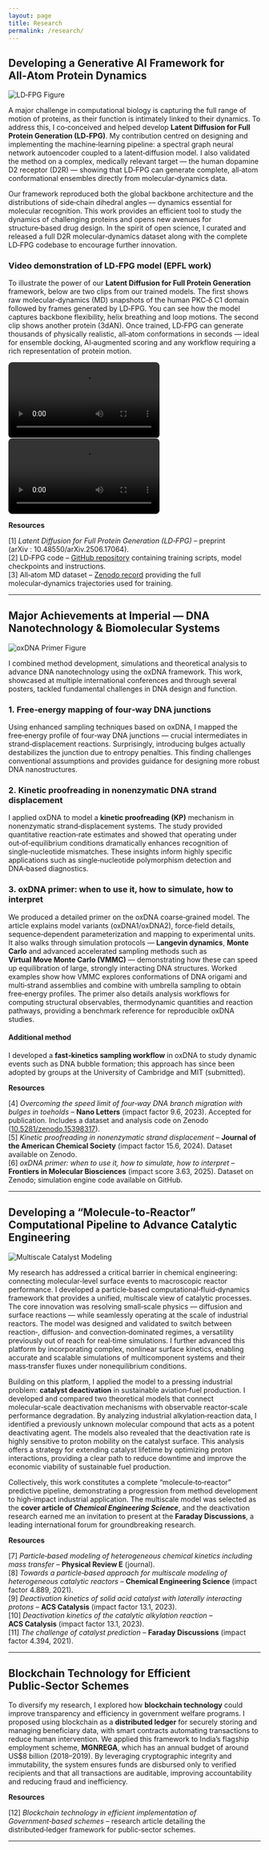```yaml
---
layout: page
title: Research
permalink: /research/
---
```


## Developing a Generative AI Framework for All‑Atom Protein Dynamics

![LD‑FPG Figure](/images/LDFPG.png)

A major challenge in computational biology is capturing the full range of motion of proteins, as their function is intimately linked to their dynamics. To address this, I co‑conceived and helped develop **Latent Diffusion for Full Protein Generation (LD‑FPG)**.  My contribution centred on designing and implementing the machine‑learning pipeline: a spectral graph neural network autoencoder coupled to a latent‑diffusion model.  I also validated the method on a complex, medically relevant target — the human dopamine D2 receptor (D2R) — showing that LD‑FPG can generate complete, all‑atom conformational ensembles directly from molecular‑dynamics data.

Our framework reproduced both the global backbone architecture and the distributions of side‑chain dihedral angles — dynamics essential for molecular recognition.  This work provides an efficient tool to study the dynamics of challenging proteins and opens new avenues for structure‑based drug design.  In the spirit of open science, I curated and released a full D2R molecular‑dynamics dataset along with the complete LD‑FPG codebase to encourage further innovation.

### Video demonstration of LD‑FPG model (EPFL work)

To illustrate the power of our **Latent Diffusion for Full Protein Generation** framework, below are two clips from our trained models.  The first shows raw molecular‑dynamics (MD) snapshots of the human PKC‑δ C1 domain followed by frames generated by LD‑FPG.  You can see how the model captures backbone flexibility, helix breathing and loop motions.  The second clip shows another protein (3dAN).  Once trained, LD‑FPG can generate thousands of physically realistic, all‑atom conformations in seconds — ideal for ensemble docking, AI‑augmented scoring and any workflow requiring a rich representation of protein motion.

<video controls style="width:60%; border-radius:8px;">
  <source src="{{ site.baseurl }}/images/ldfpg_video.mp4" type="video/mp4">
  Your browser does not support the video tag.
</video>

<video controls style="width:60%; border-radius:8px;">
  <source src="{{ site.baseurl }}/images/ldfpg_video2.mp4" type="video/mp4">
  Your browser does not support the video tag.
</video>

**Resources**

[1] *Latent Diffusion for Full Protein Generation (LD‑FPG)* – preprint (arXiv : 10.48550/arXiv.2506.17064).  
[2] LD‑FPG code – [GitHub repository](https://github.com/adityasengar/LD-FPG/tree/main) containing training scripts, model checkpoints and instructions.  
[3] All‑atom MD dataset – [Zenodo record](https://zenodo.org/records/15479781) providing the full molecular‑dynamics trajectories used for training.

---

## Major Achievements at Imperial — DNA Nanotechnology & Biomolecular Systems

![oxDNA Primer Figure](/images/oxdna.jpg)

I combined method development, simulations and theoretical analysis to advance DNA nanotechnology using the oxDNA framework.  This work, showcased at multiple international conferences and through several posters, tackled fundamental challenges in DNA design and function.

### 1. Free‑energy mapping of four‑way DNA junctions

Using enhanced sampling techniques based on oxDNA, I mapped the free‑energy profile of four‑way DNA junctions — crucial intermediates in strand‑displacement reactions.  Surprisingly, introducing bulges actually destabilizes the junction due to entropy penalties.  This finding challenges conventional assumptions and provides guidance for designing more robust DNA nanostructures.

### 2. Kinetic proofreading in nonenzymatic DNA strand displacement

I applied oxDNA to model a **kinetic proofreading (KP)** mechanism in nonenzymatic strand‑displacement systems.  The study provided quantitative reaction‑rate estimates and showed that operating under out‑of‑equilibrium conditions dramatically enhances recognition of single‑nucleotide mismatches.  These insights inform highly specific applications such as single‑nucleotide polymorphism detection and DNA‑based diagnostics.

### 3. oxDNA primer: when to use it, how to simulate, how to interpret

We produced a detailed primer on the oxDNA coarse‑grained model.  The article explains model variants (oxDNA1/oxDNA2), force‑field details, sequence‑dependent parameterization and mapping to experimental units.  It also walks through simulation protocols — **Langevin dynamics**, **Monte Carlo** and advanced accelerated sampling methods such as **Virtual Move Monte Carlo (VMMC)** — demonstrating how these can speed up equilibration of large, strongly interacting DNA structures.  Worked examples show how VMMC explores conformations of DNA origami and multi‑strand assemblies and combine with umbrella sampling to obtain free‑energy profiles.  The primer also details analysis workflows for computing structural observables, thermodynamic quantities and reaction pathways, providing a benchmark reference for reproducible oxDNA studies.

#### Additional method

I developed a **fast‑kinetics sampling workflow** in oxDNA to study dynamic events such as DNA bubble formation; this approach has since been adopted by groups at the University of Cambridge and MIT (submitted).

**Resources**

[4] *Overcoming the speed limit of four‑way DNA branch migration with bulges in toeholds* – **Nano Letters** (impact factor 9.6, 2023).  Accepted for publication.  Includes a dataset and analysis code on Zenodo ([10.5281/zenodo.15398317](https://doi.org/10.5281/zenodo.15398317)).  
[5] *Kinetic proofreading in nonenzymatic strand displacement* – **Journal of the American Chemical Society** (impact factor 15.6, 2024).  Dataset available on Zenodo.  
[6] *oxDNA primer: when to use it, how to simulate, how to interpret* – **Frontiers in Molecular Biosciences** (impact score 3.63, 2025).  Dataset on Zenodo; simulation engine code available on GitHub.

---

## Developing a “Molecule‑to‑Reactor” Computational Pipeline to Advance Catalytic Engineering

![Multiscale Catalyst Modeling](/images/reactor.jpg)

My research has addressed a critical barrier in chemical engineering: connecting molecular‑level surface events to macroscopic reactor performance.  I developed a particle‑based computational‑fluid‑dynamics framework that provides a unified, multiscale view of catalytic processes.  The core innovation was resolving small‑scale physics — diffusion and surface reactions — while seamlessly operating at the scale of industrial reactors.  The model was designed and validated to switch between reaction‑, diffusion‑ and convection‑dominated regimes, a versatility previously out of reach for real‑time simulations.  I further advanced this platform by incorporating complex, nonlinear surface kinetics, enabling accurate and scalable simulations of multicomponent systems and their mass‑transfer fluxes under nonequilibrium conditions.

Building on this platform, I applied the model to a pressing industrial problem: **catalyst deactivation** in sustainable aviation‑fuel production.  I developed and compared two theoretical models that connect molecular‑scale deactivation mechanisms with observable reactor‑scale performance degradation.  By analyzing industrial alkylation‑reaction data, I identified a previously unknown molecular compound that acts as a potent deactivating agent.  The models also revealed that the deactivation rate is highly sensitive to proton mobility on the catalyst surface.  This analysis offers a strategy for extending catalyst lifetime by optimizing proton interactions, providing a clear path to reduce downtime and improve the economic viability of sustainable fuel production.

Collectively, this work constitutes a complete “molecule‑to‑reactor” predictive pipeline, demonstrating a progression from method development to high‑impact industrial application.  The multiscale model was selected as the **cover article of *Chemical Engineering Science***, and the deactivation research earned me an invitation to present at the **Faraday Discussions**, a leading international forum for groundbreaking research.

**Resources**

[7] *Particle‑based modeling of heterogeneous chemical kinetics including mass transfer* – **Physical Review E** (journal).  
[8] *Towards a particle‑based approach for multiscale modeling of heterogeneous catalytic reactors* – **Chemical Engineering Science** (impact factor 4.889, 2021).  
[9] *Deactivation kinetics of solid acid catalyst with laterally interacting protons* – **ACS Catalysis** (impact factor 13.1, 2023).  
[10] *Deactivation kinetics of the catalytic alkylation reaction* – **ACS Catalysis** (impact factor 13.1, 2023).  
[11] *The challenge of catalyst prediction* – **Faraday Discussions** (impact factor 4.394, 2021).

---

## Blockchain Technology for Efficient Public‑Sector Schemes

To diversify my research, I explored how **blockchain technology** could improve transparency and efficiency in government welfare programs.  I proposed using blockchain as a **distributed ledger** for securely storing and managing beneficiary data, with smart contracts automating transactions to reduce human intervention.  We applied this framework to India’s flagship employment scheme, **MGNREGA**, which has an annual budget of around US$8 billion (2018–2019).  By leveraging cryptographic integrity and immutability, the system ensures funds are disbursed only to verified recipients and that all transactions are auditable, improving accountability and reducing fraud and inefficiency.

**Resources**

[12] *Blockchain technology in efficient implementation of Government‑based schemes* – research article detailing the distributed‑ledger framework for public‑sector schemes.

---